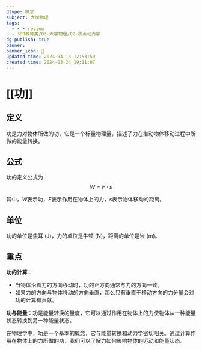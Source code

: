 ```yaml
---
dtype: 概念
subject: 大学物理
tags:
  - - - review
  - 300教育类/03-大学物理/02-质点动力学
dg-publish: true
banner: 
banner_icon: 🧠
updated time: 2024-04-13 12:53:50
created time: 2024-03-24 19:11:07
---
```


# [[功]]

## 定义

功是力对物体所做的功，它是一个标量物理量，描述了力在推动物体移动过程中所做的能量转换。

## 公式

功的定义公式为：$$W = F \cdot s$$

其中，$W$表示功，$F$表示作用在物体上的力，$s$表示物体移动的距离。

## 单位

功的单位是焦耳 (J)，力的单位是牛顿 (N)，距离的单位是米 (m)。

## 重点

**功的计算**：
- 当物体沿着力的方向移动时，功的正方向通常与力的方向一致。
- 如果力的方向与物体移动的方向垂直，那么只有垂直于移动方向的力分量会对功的计算有贡献。

**功与能量**：功是能量转换的量度，它可以通过作用在物体上的力使物体从一种能量状态转换到另一种能量状态。

在物理学中，功是一个基本的概念，它与能量转换和动力学密切相关。通过计算作用在物体上的力所做的功，我们可以了解力如何影响物体的运动和能量状态。



